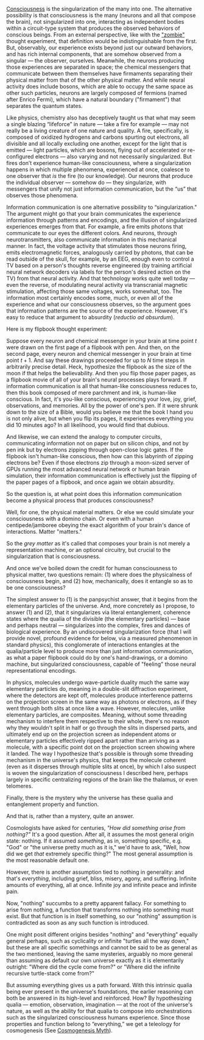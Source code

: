 [Consciousness](https://youtu.be/pCGDQPZYmQM?si=IZlexyZGIVzrGv_r) is the singularization of the many into one. The alternative possibility is that consciousness is the many (neurons and all that compose the brain), not singularized into one, interacting as independent bodies within a circuit-type system that produces the observed behaviors of conscious beings. From an external perspective, like with the ["zombie"](https://en.wikipedia.org/wiki/Philosophical_zombie) thought experiment, that definition would be indistinguishable from the first. But, observably, our experience exists beyond just our outward behaviors, and has rich internal components, that are somehow observed from a singular — the observer, ourselves. Meanwhile, the neurons producing those experiences are separated in space; the chemical messengers that communicate between them themselves have firmaments separating their physical matter from that of the other physical matter. And while neural activity does include bosons, which are able to occupy the same space as other such particles, neurons are largely composed of fermions (named after Enrico Fermi), which have a natural boundary ("firmament") that separates the quantum states.

Like physics, chemistry also has deceptively taught us that what may seem a single blazing “lifeforce” in nature — take a fire for example — may not really be a living creature of one nature and quality. A fire, specifically, is composed of oxidized hydrogens and carbons spurting out electrons, all divisible and all locally excluding one another, except for the light that is emitted — light particles, which are bosons, flying out of accelerated or re-configured electrons — also varying and not necessarily singularized. But fires don’t experience human-like consciousness, where a singularization happens in which multiple phenomena, experienced at once, coalesce to one observer that *is* the fire (to our knowledge). Our neurons that produce the individual observer — somehow do — they singularize, with messengers that unify not just information communication, but the “us” that observes those phenomena.

Information communication is one alternative possibility to “singularization." The argument might go that your brain communicates the experience information through patterns and encodings, and the illusion of singularized experiences emerges from that. For example, a fire emits photons that communicate to our eyes the different colors. And neurons, through neurotransmitters, also communicate information in this mechanical manner. In fact, the voltage activity that stimulates those neurons firing, emits electromagnetic forces, analogously carried by photons, that can be read outside of the skull, for example, by an EEG, enough even to control a TV based on a person's thoughts reverse engineered (by training artificial neural network decoders via labels for the person's desired action on the TV) from that neural activity. And that technology works quite well today — even the reverse, of modulating neural activity via transcranial magnetic stimulation, affecting those same voltages, works somewhat, too. The information most certainly encodes some, much, or even all of the experience and what our consciousness observes, so the argument goes that information patterns are the source of the experience. However, it's easy to reduce that argument to absurdity (*reductio ad absurdum*).

Here is my flipbook thought experiment:

Suppose every neuron and chemical messenger in your brain at time point $t$ were drawn on the first page of a flipbook with pen. And then, on the second page, every neuron and chemical messenger in your brain at time point $t + 1$. And say these drawings proceeded for up to $N$ time steps in arbitrarily precise detail. Heck, hypothesize the flipbook as the size of the moon if that helps the believability. And then you flip those paper pages, as a flipbook movie of all of your brain's neural processes plays forward. If information communication is all that human-like consciousness reduces to, then this book composed of mere parchment and ink, is human-like conscious. In fact, it's you-like conscious, experiencing your love, joy, grief, observations, and memories. All by the power of one's pen. If it were shrunk down to the size of a Bible, would you believe me that the book I hand you is not only alive, but when you flip its pages, it experiences everything you did 10 minutes ago? In all likelihood, you would find that dubious.

And likewise, we can extend the analogy to computer circuits, communicating information not on paper but on silicon chips, and not by pen ink but by electrons zipping through open-close logic gates. If the flipbook isn't human-like conscious, then how can this labyrinth of zipping electrons be? Even if those electrons zip through a moon-sized server of GPUs running the most advanced neural network or human brain simulation, their information communication is effectively just the flipping of the paper pages of a flipbook, and once again we obtain absurdity.

So the question is, at what point does this information communication become a physical process that produces consciousness?

Well, for one, the physical material matters. Or else we could simulate your consciousness with a domino chain. Or even with a human centipede/jamboree obeying the exact algorithm of your brain's dance of interactions. Matter "matters."

So the *grey matter* as it's called that composes your brain is not merely a representation machine, or an optional circuitry, but crucial to the singularization that is consciousness.

And once we've boiled down the credit for human consciousness to physical matter, two questions remain: (1) where does the physicalness of consciousness begin, and (2) how, mechanically, does it entangle so as to be one consciousness?

The simplest answer to (1) is the panpsychist answer, that it begins from the elementary particles of the universe. And, more concretely as I propose, to answer (1) and (2), that it singularizes via literal entanglement, coherence states where the qualia of the divisible (the elementary particles) — base and perhaps neutral — singularizes into the complex, fires and dances of biological experience. By an undiscovered singularization force (that I will provide novel, profound evidence for below, via a measured phenomenon in standard physics), this conglomerate of interactions entangles at the qualia/particle level to produce more than just information communication, as what a paper flipbook could do by one's hand-drawings, or a domino machine, but singularized consciousness, capable of "feeling" those neural representational encodings.

In physics, molecules undergo wave-particle duality much the same way elementary particles do, meaning in a double-slit diffraction experiment, where the detectors are kept off, molecules produce interference patterns on the projection screen in the same way as photons or electrons, as if they went through both slits at once like a wave. However, molecules, unlike elementary particles, are composites. Meaning, without some threading mechanism to interfere them respective to their whole, there's no reason why they wouldn't split in half or go through the slits in dispersed parts, and ultimately end up on the projection screen as independent atoms or elementary particles effectively ripped apart rather than arriving as a molecule, with a specific point dot on the projection screen showing where it landed. The way I hypothesize that's possible is through some threading mechanism in the universe's physics, that keeps the molecule coherent (even as it disperses through multiple slits at once), by which I also suspect is woven the singularization of consciousness I described here, perhaps largely in specific centralizing regions of the brain like the thalamus, or even telomeres. 

Finally, there is the mystery why the universe has these qualia and entanglement property and function.

And that is, rather than a mystery, quite an answer.

Cosmologists have asked for centuries, *"How did something arise from nothing?"* It's a good question. After all, it assumes the most general origin state: nothing. If it assumed *something*, as in, something specific, e.g. "God" or "the universe pretty much as it is," we'd have to ask, "Well, how did we get *that* extremely specific thing?" The most general assumption is the most reasonable default one.

However, there is another assumption tied to nothing in generality: and that's *everything*, including grief, bliss, misery, agony, and suffering. Infinite amounts of everything, all at once. Infinite joy and infinite peace and infinite pain.

Now, "nothing" succumbs to a pretty apparent fallacy. For something to arise from nothing, a function that transforms nothing into something must exist. But that function is in itself something, so our "nothing" assumption is contradicted as soon as any such function is introduced.

One might posit different origins besides "nothing" and "everything" equally general perhaps, such as cyclicality or infinite "turtles all the way down," but these are all specific somethings and cannot be said to be as general as the two mentioned, leaving the same mysteries, arguably no more general than assuming as default our own universe exactly as it is elementarily outright: "Where did the cycle come from?" or "Where did the infinite recursive turtle-stack come from?"

But assuming everything gives us a path forward. With this intrinsic qualia being ever present in the universe's foundations, the earlier reasoning can both be answered in its high-level and reinforced. How? By hypothesizing qualia — emotion, observation, imagination — at the root of the universe's nature, as well as the ability for that qualia to compose into orchestrations such as the singularized consciousness humans experience. Since those properties and function belong to “everything,” we get a teleology for cosmogenesis (See [Cosmogenesis Myth](https://github.com/animal-tree/Writing-stuff-2/blob/main/Theories/Cosmogenesis-Myth-2.md)).
